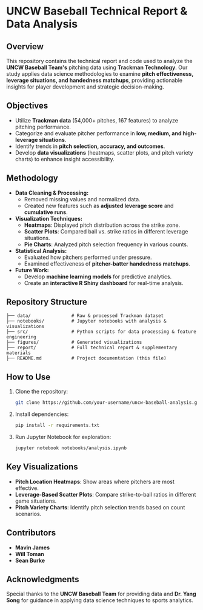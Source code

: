 # UNCW Baseball Technical Report & Data Analysis

## Overview
This repository contains the technical report and code used to analyze the **UNCW Baseball Team's** pitching data using **Trackman Technology**. Our study applies data science methodologies to examine **pitch effectiveness, leverage situations, and handedness matchups**, providing actionable insights for player development and strategic decision-making.

## Objectives
- Utilize **Trackman data** (54,000+ pitches, 167 features) to analyze pitching performance.
- Categorize and evaluate pitcher performance in **low, medium, and high-leverage situations**.
- Identify trends in **pitch selection, accuracy, and outcomes**.
- Develop **data visualizations** (heatmaps, scatter plots, and pitch variety charts) to enhance insight accessibility.

## Methodology
- **Data Cleaning & Processing:**
  - Removed missing values and normalized data.
  - Created new features such as **adjusted leverage score** and **cumulative runs**.
- **Visualization Techniques:**
  - **Heatmaps**: Displayed pitch distribution across the strike zone.
  - **Scatter Plots**: Compared ball vs. strike ratios in different leverage situations.
  - **Pie Charts**: Analyzed pitch selection frequency in various counts.
- **Statistical Analysis:**
  - Evaluated how pitchers performed under pressure.
  - Examined effectiveness of **pitcher-batter handedness matchups**.
- **Future Work:**
  - Develop **machine learning models** for predictive analytics.
  - Create an **interactive R Shiny dashboard** for real-time analysis.

## Repository Structure
```
├── data/               # Raw & processed Trackman dataset
├── notebooks/          # Jupyter notebooks with analysis & visualizations
├── src/                # Python scripts for data processing & feature engineering
├── figures/            # Generated visualizations
├── report/             # Full technical report & supplementary materials
├── README.md           # Project documentation (this file)
```

## How to Use
1. Clone the repository:
   ```bash
   git clone https://github.com/your-username/uncw-baseball-analysis.git
   ```
2. Install dependencies:
   ```bash
   pip install -r requirements.txt
   ```
3. Run Jupyter Notebook for exploration:
   ```bash
   jupyter notebook notebooks/analysis.ipynb
   ```

## Key Visualizations
- **Pitch Location Heatmaps**: Show areas where pitchers are most effective.
- **Leverage-Based Scatter Plots**: Compare strike-to-ball ratios in different game situations.
- **Pitch Variety Charts**: Identify pitch selection trends based on count scenarios.

## Contributors
- **Mavin James**
- **Will Toman**
- **Sean Burke**

## Acknowledgments
Special thanks to the **UNCW Baseball Team** for providing data and **Dr. Yang Song** for guidance in applying data science techniques to sports analytics.
